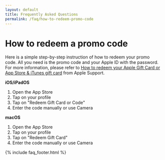 ```yaml
---
layout: default
title: Frequently Asked Questions
permalink: /faq/how-to-redeem-promo-code
---
```


<h1>How to redeem a promo code</h1>
<p>Here is a simple step-by-step instruction of how to redeem your promo code. All you need is the promo code and your Apple ID with the password. For more information, please refer to <a href="https://support.apple.com/en-us/HT201209">How to redeem your Apple Gift Card or App Store & iTunes gift card</a> from Apple Support.</p>

<p><strong>iOS/iPadOS</strong></p>
<ol>
    <li>Open the App Store</li>
    <li>Tap on your profile</li>
    <li>Tap on "Redeem Gift Card or Code"</li>
    <li>Enter the code manually or use Camera</li>
</ol>

<p><strong>macOS</strong></p>
<ol>
    <li>Open the App Store</li>
    <li>Tap on your profile</li>
    <li>Tap on "Redeem Gift Card"</li>
    <li>Enter the code manually or use Camera</li>
</ol>

{% include faq_footer.html %}

